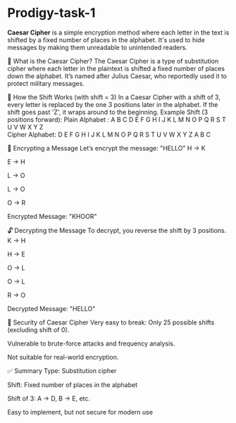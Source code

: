 # Prodigy-task-1
**Caesar Cipher** is a simple encryption method where each letter in the text is shifted by a fixed number of places in the alphabet. It's used to hide messages by making them unreadable to unintended readers.

🔐 What is the Caesar Cipher?
The Caesar Cipher is a type of substitution cipher where each letter in the plaintext is shifted a fixed number of places down the alphabet. It’s named after Julius Caesar, who reportedly used it to protect military messages.

🔁 How the Shift Works (with shift = 3)
In a Caesar Cipher with a shift of 3, every letter is replaced by the one 3 positions later in the alphabet. If the shift goes past 'Z', it wraps around to the beginning.
Example Shift (3 positions forward):
Plain Alphabet : A B C D E F G H I J K L M N O P Q R S T U V W X Y Z  
Cipher Alphabet: D E F G H I J K L M N O P Q R S T U V W X Y Z A B C  


📝 Encrypting a Message
Let’s encrypt the message:
 "HELLO"
H → K


E → H


L → O


L → O


O → R


Encrypted Message: "KHOOR"

🔓 Decrypting the Message
To decrypt, you reverse the shift by 3 positions.
K → H


H → E


O → L


O → L


R → O


Decrypted Message: "HELLO"

🔎 Security of Caesar Cipher
Very easy to break: Only 25 possible shifts (excluding shift of 0).


Vulnerable to brute-force attacks and frequency analysis.


Not suitable for real-world encryption.



✅ Summary
Type: Substitution cipher


Shift: Fixed number of places in the alphabet


Shift of 3: A → D, B → E, etc.


Easy to implement, but not secure for modern use



